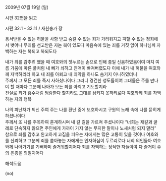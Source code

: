 2009년 07월 19일 (일)

시편 32편을 읽고



시편 32:1 - 32:11 / 새찬송가  장


용서받을 수 없는 허물을 사함 받고 숨길 수 없는 죄가 가리워지고 
피할 수 없는 정죄에서 벗어나 무죄를 선고받은 자는 복이 있도다 
마음속에 있는 죄를 거짓 없이 하나님께 자백하는 자는 복되고 복되도다 

내가 죄를 감추려 했을 때 여호와의 짓누르는 손으로 인해 종일 신음하였음이여 
마치 여름 가뭄에 마른 풀처럼 내 뼈가 쇠하고 진액이 빠져버렸도다 
이에 내가 내 허물을 여호와께 자백하리라 하고 
내 죄를 아뢰고 내 죄악을 하나도 숨기지 아니하였더니  
주께서 그 모든 죄를 즉시 사하셨나이다 
그러니 경건한 성도들이여 
그대들은 주를 만나야 할 때마다 그분께 나아가 
모든 죄를 아뢰고 기도할지라   
진실로 죄가 홍수처럼 범람한다 할지라도 그대를 삼키지 못하리로다 
여호와께 죄를 자백하는 자의 행복 

나의 피난처가 되신 주여 
주는 나를 환난 중에 보호하시고 구원의 노래 속에 나를 묻히게 하셨나이다  
주께서 또 나를 주목하여 훈계하시며 내 갈 길을 가르쳐 주셨나이다
“너희는 재갈과 굴레로 단속하지 않으면 주인에게 가까이 가지 않는 
무지한 말이나 노새처럼 되지 말라” 
참으로 죄를 감추고 완고하게 고집을 피우는 자에게는 많은 고통이 있을 것이나
여호와를 신뢰하고 그분께 죄를 쏟아놓는 자에게는 인자하심이 두르리로다 
너희 의인들아 여호와께 나아가기를 기뻐하며 즐거워할지어다 
죄를 자백하는 정직한 자들이여 다 즐거이 주의 은총을 외칠지어다

해석도움





(no)